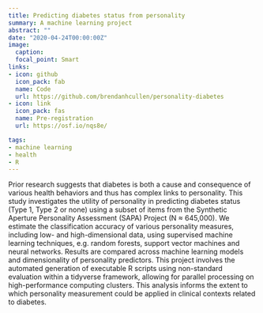 ```yaml
---
title: Predicting diabetes status from personality
summary: A machine learning project
abstract: ""
date: "2020-04-24T00:00:00Z"
image:
  caption: 
  focal_point: Smart
links:
- icon: github
  icon_pack: fab
  name: Code
  url: https://github.com/brendanhcullen/personality-diabetes
- icon: link
  icon_pack: fas
  name: Pre-registration
  url: https://osf.io/nqs8e/

tags:
- machine learning
- health
- R
---
```


Prior research suggests that diabetes is both a cause and consequence of various health behaviors and thus has complex links to personality. This study investigates the utility of personality in predicting diabetes status (Type 1, Type 2 or none) using a subset of items from the Synthetic Aperture Personality Assessment (SAPA) Project (N ≈ 645,000). We estimate the classification accuracy of various personality measures, including low- and high-dimensional data, using supervised machine learning techniques, e.g. random forests, support vector machines and neural networks. Results are compared across machine learning models and dimensionality of personality predictors. This project involves the automated generation of executable R scripts using non-standard evaluation within a tidyverse framework, allowing for parallel processing on high-performance computing clusters. This analysis informs the extent to which personality measurement could be applied in clinical contexts related to diabetes.